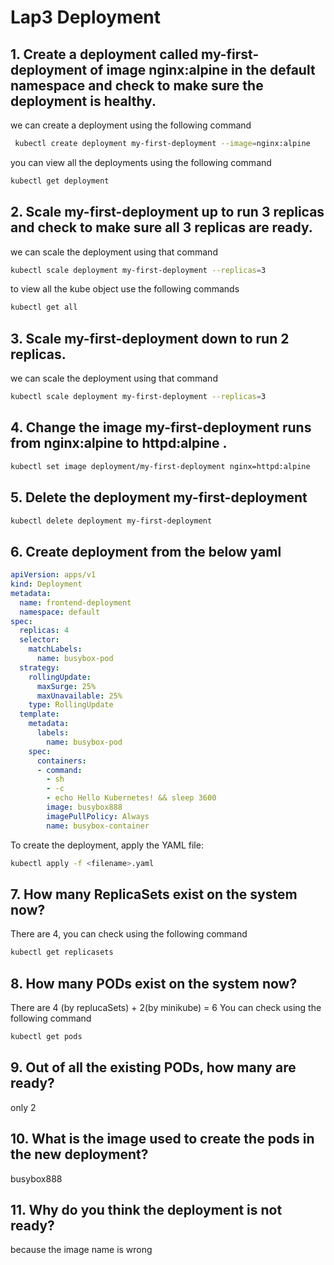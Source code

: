 # Lap3 Deployment

## 1. Create a deployment called my-first-deployment of image nginx:alpine in the default namespace and check to make sure the deployment is healthy.

we can create a deployment using the following command

```bash
 kubectl create deployment my-first-deployment --image=nginx:alpine
```

you can view all the deployments using the following command 

```bash
kubectl get deployment
```

## 2. Scale my-first-deployment up to run 3 replicas and check to make sure all 3 replicas are ready.

we can scale the deployment using that command 
```bash
kubectl scale deployment my-first-deployment --replicas=3
```
to view all the kube object use the following commands

```bash
kubectl get all
```


## 3. Scale my-first-deployment down to run 2 replicas.

we can scale the deployment using that command 
```bash
kubectl scale deployment my-first-deployment --replicas=3
```

## 4. Change the image my-first-deployment runs from nginx:alpine to httpd:alpine .

```bash
kubectl set image deployment/my-first-deployment nginx=httpd:alpine
```

## 5. Delete the deployment my-first-deployment
```bash
kubectl delete deployment my-first-deployment
```

## 6. Create deployment from the below yaml
```yaml
apiVersion: apps/v1
kind: Deployment
metadata:
  name: frontend-deployment
  namespace: default
spec:
  replicas: 4
  selector:
    matchLabels:
      name: busybox-pod
  strategy:
    rollingUpdate:
      maxSurge: 25%
      maxUnavailable: 25%
    type: RollingUpdate
  template:
    metadata:
      labels:
        name: busybox-pod
    spec:
      containers:
      - command:
        - sh
        - -c
        - echo Hello Kubernetes! && sleep 3600
        image: busybox888
        imagePullPolicy: Always
        name: busybox-container
```
To create the deployment, apply the YAML file:

```bash
kubectl apply -f <filename>.yaml 
```

## 7. How many ReplicaSets exist on the system now?

There are 4, you can check using the following command
```bash
kubectl get replicasets
```

## 8. How many PODs exist on the system now?

There are 4 (by replucaSets) + 2(by minikube) = 6
You can check using the following command
```bash
kubectl get pods
```

## 9. Out of all the existing PODs, how many are ready?
only 2

## 10. What is the image used to create the pods in the new deployment?
busybox888

## 11. Why do you think the deployment is not ready?
because the image name is wrong